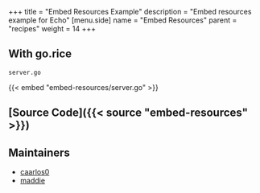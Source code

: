 +++
title = "Embed Resources Example"
description = "Embed resources example for Echo"
[menu.side]
  name = "Embed Resources"
  parent = "recipes"
  weight = 14
+++

## With go.rice

`server.go`

{{< embed "embed-resources/server.go" >}}

## [Source Code]({{< source "embed-resources" >}})

## Maintainers

- [caarlos0](https://github.com/caarlos0)
- [maddie](https://github.com/maddie)
